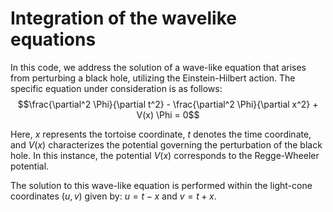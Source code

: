 # Integration of the wavelike equations

In this code, we address the solution of a wave-like equation that arises from perturbing a black hole, utilizing the Einstein-Hilbert action. The specific equation under consideration is as follows:
$$\frac{\partial^2 \Phi}{\partial t^2} - \frac{\partial^2 \Phi}{\partial x^2} + V(x) \Phi = 0$$

Here, $x$ represents the tortoise coordinate, $t$ denotes the time coordinate, and $V(x)$ characterizes the potential governing the perturbation of the black hole. In this instance, the potential $V(x)$ corresponds to the Regge-Wheeler potential.

The solution to this wave-like equation is performed within the light-cone coordinates $(u, v)$ given by: $u = t - x$ and $v = t + x$.
